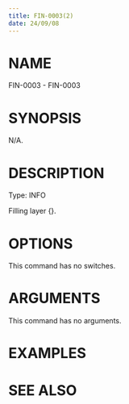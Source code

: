 ```yaml
---
title: FIN-0003(2)
date: 24/09/08
---
```


# NAME

FIN-0003 - FIN-0003

# SYNOPSIS

N/A.

# DESCRIPTION

Type: INFO

Filling layer {}.

# OPTIONS

This command has no switches.

# ARGUMENTS

This command has no arguments.

# EXAMPLES

# SEE ALSO

